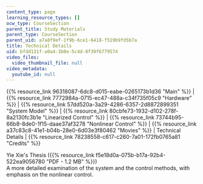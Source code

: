 ```yaml
---
content_type: page
learning_resource_types: []
ocw_type: CourseSection
parent_title: Study Materials
parent_type: CourseSection
parent_uid: a7a8f9ef-1f9b-6ce1-6418-f519b9fd5b7a
title: Technical Details
uid: bfdd131f-a0a4-3b0e-5c4d-8f39f6779574
video_files:
  video_thumbnail_file: null
video_metadata:
  youtube_id: null
---
```


{{% resource_link 96318087-6dc8-d015-eabe-0265173b1d36 "Main" %}} | {{% resource_link 7772984a-0715-ec47-488a-c34f735f05c9 "Hardware" %}} | {{% resource_link 57dd520a-3a29-4286-6357-2d8872899351 "System Model" %}} | {{% resource_link 80cbfe73-1932-d102-278f-8a2130fc3b1e "Linearized Control" %}} | {{% resource_link 73744b95-66b8-8de0-1f15-daae37af3278 "Nonlinear Control" %}} | {{% resource_link a37c83c8-41e1-b04b-28e0-6d03e3f80462 "Movies" %}} | Technical Details | {{% resource_link 78238558-c617-c260-7a01-172fb0765a81 "Credits" %}}

Yie Xie's Thesis ({{% resource_link f5e18d0a-075b-b17a-92b4-522ea9056780 "PDF - 1.2 MB" %}})  
A more detailed examination of the system and the control methods, with emphasis on the nonlinear control.